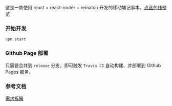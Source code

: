 这是一款使用 react + react-router + rematch 开发的移动端记事本。[点此在线预览](https://green0511.github.io/reditor)

### 开始开发

```
npm start
```

### Github Page 部署

只需要合并到 `release` 分支，即可触发 `Travis CI` 自动构建、并部署到 Github Pages 服务。

### 参考文档

[需求拆解](https://docs.qq.com/doc/DWkFuc1RZaUhud0d6)
